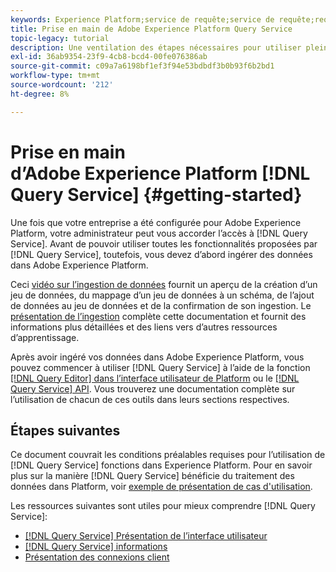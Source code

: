 ```yaml
---
keywords: Experience Platform;service de requête;service de requête;requête
title: Prise en main de Adobe Experience Platform Query Service
topic-legacy: tutorial
description: Une ventilation des étapes nécessaires pour utiliser pleinement Adobe Experience Platform Query Service
exl-id: 36ab9354-23f9-4cb8-bcd4-00fe076386ab
source-git-commit: c09a7a6198bf1ef3f94e53bdbdf3b0b93f6b2bd1
workflow-type: tm+mt
source-wordcount: '212'
ht-degree: 8%

---
```


# Prise en main d’Adobe Experience Platform [!DNL Query Service] {#getting-started}

Une fois que votre entreprise a été configurée pour Adobe Experience Platform, votre administrateur peut vous accorder l’accès à [!DNL Query Service]. Avant de pouvoir utiliser toutes les fonctionnalités proposées par [!DNL Query Service], toutefois, vous devez d’abord ingérer des données dans Adobe Experience Platform.

Ceci [vidéo sur l’ingestion de données](https://experienceleague.adobe.com/docs/platform-learn/tutorials/data-ingestion/create-datasets-and-ingest-data.html?lang=fr) fournit un aperçu de la création d’un jeu de données, du mappage d’un jeu de données à un schéma, de l’ajout de données au jeu de données et de la confirmation de son ingestion. Le [présentation de l’ingestion](../../ingestion/home.md) complète cette documentation et fournit des informations plus détaillées et des liens vers d’autres ressources d’apprentissage.

Après avoir ingéré vos données dans Adobe Experience Platform, vous pouvez commencer à utiliser [!DNL Query Service] à l’aide de la fonction [[!DNL Query Editor] dans l’interface utilisateur de Platform](../ui/user-guide.md) ou le [[!DNL Query Service] API](../api/getting-started.md). Vous trouverez une documentation complète sur l’utilisation de chacun de ces outils dans leurs sections respectives.

## Étapes suivantes

Ce document couvrait les conditions préalables requises pour l’utilisation de [!DNL Query Service] fonctions dans Experience Platform. Pour en savoir plus sur la manière [!DNL Query Service] bénéficie du traitement des données dans Platform, voir [exemple de présentation de cas d&#39;utilisation](../use-cases/abandoned-browse.md).

Les ressources suivantes sont utiles pour mieux comprendre [!DNL Query Service]:

- [[!DNL Query Service] Présentation de l’interface utilisateur](../ui/overview.md)
- [[!DNL Query Service] informations](../ui/credentials.md)
- [Présentation des connexions client](../clients/overview.md)
